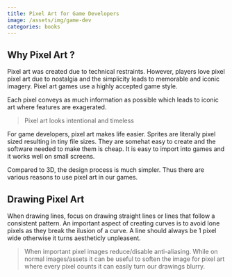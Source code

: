 ```yaml
---
title: Pixel Art for Game Developers
image: /assets/img/game-dev
categories: books
---
```


## Why Pixel Art ?

Pixel art was created due to technical restraints. However, players love pixel
pixel art due to nostalgia and the simplicity leads to memorable and iconic
imagery. Pixel art games use a highly accepted game style.

Each pixel conveys as much information as possible which leads to iconic art
where features are exagerated.

> Pixel art looks intentional and timeless

For game developers, pixel art makes life easier. Sprites are literally pixel
sized resulting in tiny file sizes. They are somehat easy to create and the
software needed to make them is cheap. It is easy to import into games and it
works well on small screens.

Compared to 3D, the design process is much simpler. Thus there are various
reasons to use pixel art in our games.

## Drawing Pixel Art

When drawing lines, focus on drawing straight lines or lines that follow a
consistent pattern. An important aspect of creating curves is to avoid lone
pixels as they break the ilusion of a curve. A line should always be 1 pixel
wide otherwise it turns aestheticly unpleasent.

> When important pixel images reduce/disable anti-aliasing. While on normal
> images/assets it can be useful to soften the image for pixel art where every
> pixel counts it can easily turn our drawings blurry.

